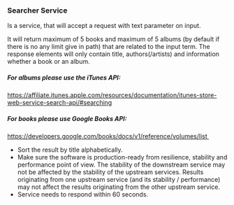 ### Searcher Service

Is a service, that will accept a request with text parameter on input.

It will return maximum of 5 books and maximum of 5 albums (by default if there is no any limit give in path)
that are related to the input term. The response
elements will only contain title, authors(/artists) and information whether a book or an album.

##### For albums please use the iTunes API: 
https://affiliate.itunes.apple.com/resources/documentation/itunes-store-web-service-search-api/#searching

##### For books please use Google Books API:
https://developers.google.com/books/docs/v1/reference/volumes/list 

- Sort the result by title alphabetically.
- Make sure the software is production-ready from resilience, stability and performance point of view.
The stability of the downstream service may not be affected by the stability of the upstream services.
Results originating from one upstream service (and its stability / performance) 
may not affect the results originating from the other upstream service. 
- Service needs to respond within 60 seconds. 
